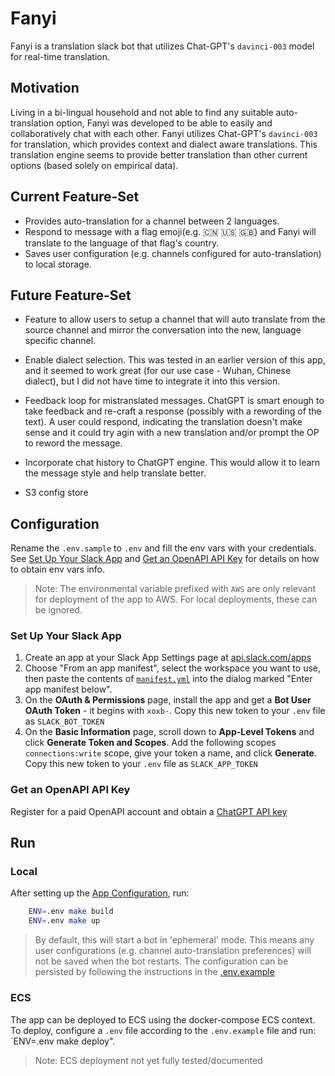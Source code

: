 # Fanyi

Fanyi is a translation slack bot that utilizes Chat-GPT's `davinci-003` model for real-time translation.

## Motivation

Living in a bi-lingual household and not able to find any suitable auto-translation option, Fanyi was developed to be able to easily and collaboratively chat with each other. Fanyi utilizes Chat-GPT's `davinci-003` for translation, which provides context and dialect aware translations. This translation engine seems to provide better translation than other current options (based solely on empirical data).

## Current Feature-Set

- Provides auto-translation for a channel between 2 languages.
- Respond to message with a flag emoji(e.g. 🇨🇳 🇺🇸 🇬🇧) and Fanyi will translate to the language of that flag's country.
- Saves user configuration (e.g. channels configured for auto-translation) to local storage.

## Future Feature-Set

- Feature to allow users to setup a channel that will auto translate from the source channel and mirror the conversation into the new, language specific channel.

- Enable dialect selection. This was tested in an earlier version of this app, and it seemed to work great (for our use case - Wuhan, Chinese dialect), but I did not have time to integrate it into this version.

- Feedback loop for mistranslated messages. ChatGPT is smart enough to take feedback and re-craft a response (possibly with a rewording of the text). A user could respond, indicating the translation doesn't make sense and it could try agin with a new translation and/or prompt the OP to reword the message.

- Incorporate chat history to ChatGPT engine. This would allow it to learn the message style and help translate better.

- S3 config store

## Configuration

Rename the `.env.sample` to `.env` and fill the env vars with your credentials. See [Set Up Your Slack App](#set-up-your-slack-app) and  [Get an OpenAPI API Key](#get-an-openapi-api-key) for details on how to obtain env vars info.

> Note: The environmental variable prefixed with `AWS` are only relevant for deployment of the app to AWS. For local deployments, these can be ignored.

### Set Up Your Slack App

1. Create an app at your Slack App Settings page at [api.slack.com/apps](https://api.slack.com/apps)
2. Choose "From an app manifest", select the workspace you want to use, then paste the contents of [`manifest.yml`](./manifest.yml) into the dialog marked "Enter app manifest below".
3. On the **OAuth & Permissions** page, install the app and get a **Bot User OAuth Token** - it begins with `xoxb-`. Copy this new token to your `.env` file as `SLACK_BOT_TOKEN`
4. On the **Basic Information** page, scroll down to **App-Level Tokens** and click **Generate Token and Scopes**. Add the following scopes `connections:write` scope, give your token a name, and click **Generate**. Copy this new token to your `.env` file as `SLACK_APP_TOKEN`

### Get an OpenAPI API Key

Register for a paid OpenAPI account and obtain a [ChatGPT API key](https://beta.openai.com/account/api-keys)

## Run

### Local

After setting up the [App Configuration](#configuration), run:

```sh
    ENV=.env make build
    ENV=.env make up
```

> By default, this will start a bot in 'ephemeral' mode. This means any user configurations (e.g. channel auto-translation preferences) will not be saved when the bot restarts. The configuration can be persisted by following the instructions in the [.env.example](.env.example)

### ECS

The app can be deployed to ECS using the docker-compose ECS context. To deploy, configure a `.env` file according to the `.env.example` file and run: `ENV=.env make deploy".

> Note: ECS deployment not yet fully tested/documented
